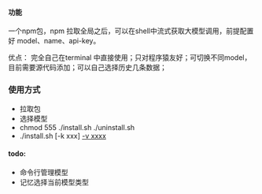 
#### 功能
一个npm包，npm 拉取全局之后，可以在shell中流式获取大模型调用，前提配置好 model、name、api-key。

优点： 完全自己在terminal 中直接使用；只对程序猿友好；可切换不同model，目前需要源代码添加；可以自己选择历史几条数据；

### 使用方式
* 拉取包
* 选择模型
* chmod 555 ./install.sh  ./uninstall.sh
* ./install.sh [-k xxx] [-v xxxx](可以多次添加key)

#### todo:
* 命令行管理模型
* 记忆选择当前模型类型
